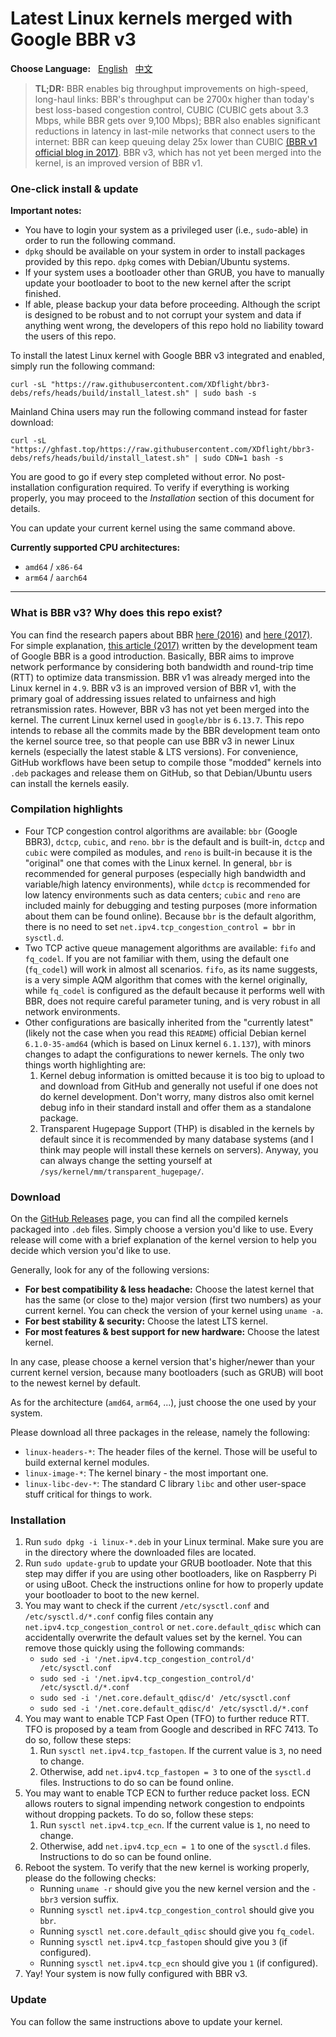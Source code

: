 # Latest Linux kernels merged with Google BBR v3

**Choose Language:** &nbsp; [English](#) &nbsp; [中文](README_zh.md)

> **TL;DR:** BBR enables big throughput improvements on high-speed, long-haul links: BBR's throughput can be 2700x higher than today's best loss-based congestion control, CUBIC (CUBIC gets about 3.3 Mbps, while BBR gets over 9,100 Mbps); BBR also enables significant reductions in latency in last-mile networks that connect users to the internet: BBR can keep queuing delay 25x lower than CUBIC [(BBR v1 official blog in 2017)](https://cloud.google.com/blog/products/networking/tcp-bbr-congestion-control-comes-to-gcp-your-internet-just-got-faster). BBR v3, which has not yet been merged into the kernel, is an improved version of BBR v1.

### One-click install & update
**Important notes:**
- You have to login your system as a privileged user (i.e., `sudo`-able) in order to run the following command.
- `dpkg` should be available on your system in order to install packages provided by this repo. `dpkg` comes with Debian/Ubuntu systems.
- If your system uses a bootloader other than GRUB, you have to manually update your bootloader to boot to the new kernel after the script finished.
- If able, please backup your data before proceeding. Although the script is designed to be robust and to not corrupt your system and data if anything went wrong, the developers of this repo hold no liability toward the users of this repo. 

To install the latest Linux kernel with Google BBR v3 integrated and enabled, simply run the following command:
```
curl -sL "https://raw.githubusercontent.com/XDflight/bbr3-debs/refs/heads/build/install_latest.sh" | sudo bash -s
```
Mainland China users may run the following command instead for faster download:
```
curl -sL "https://ghfast.top/https://raw.githubusercontent.com/XDflight/bbr3-debs/refs/heads/build/install_latest.sh" | sudo CDN=1 bash -s
```
You are good to go if every step completed without error.
No post-installation configuration required.
To verify if everything is working properly, you may proceed to the *Installation* section of this document for details. 

You can update your current kernel using the same command above. 

**Currently supported CPU architectures:**
- `amd64` / `x86-64`
- `arm64` / `aarch64`

---

### What is BBR v3? Why does this repo exist?
You can find the research papers about BBR [here (2016)](https://research.google/pubs/bbr-congestion-based-congestion-control-2/) and [here (2017)](https://dl.acm.org/doi/10.1145/3009824). 
For simple explanation, [this article (2017)](https://cloud.google.com/blog/products/networking/tcp-bbr-congestion-control-comes-to-gcp-your-internet-just-got-faster) written by the development team of Google BBR is a good introduction.
Basically, BBR aims to improve network performance by considering both bandwidth and round-trip time (RTT) to optimize data transmission.
BBR v1 was already merged into the Linux kernel in `4.9`.
BBR v3 is an improved version of BBR v1, with the primary goal of addressing issues related to unfairness and high retransmission rates.
However, BBR v3 has not yet been merged into the kernel.
The current Linux kernel used in `google/bbr` is `6.13.7`. 
This repo intends to rebase all the commits made by the BBR development team onto the kernel source tree, so that people can use BBR v3 in newer Linux kernels (especially the latest stable & LTS versions).
For convenience, GitHub workflows have been setup to compile those "modded" kernels into `.deb` packages and release them on GitHub, so that Debian/Ubuntu users can install the kernels easily.

### Compilation highlights
- Four TCP congestion control algorithms are available: `bbr` (Google BBR3), `dctcp`, `cubic`, and `reno`. `bbr` is the default and is built-in, `dctcp` and `cubic` were compiled as modules, and `reno` is built-in because it is the "original" one that comes with the Linux kernel. In general, `bbr` is recommended for general purposes (especially high bandwidth and variable/high latency environments), while `dctcp` is recommended for low latency environments such as data centers; `cubic` and `reno` are included mainly for debugging and testing purposes (more information about them can be found online). Because `bbr` is the default algorithm, there is no need to set `net.ipv4.tcp_congestion_control = bbr` in `sysctl.d`.
- Two TCP active queue management algorithms are available: `fifo` and `fq_codel`. If you are not familiar with them, using the default one (`fq_codel`) will work in almost all scenarios. `fifo`, as its name suggests, is a very simple AQM algorithm that comes with the kernel originally, while `fq_codel` is configured as the default because it performs well with BBR, does not require careful parameter tuning, and is very robust in all network environments.
- Other configurations are basically inherited from the "currently latest" (likely not the case when you read this `README`) official Debian kernel `6.1.0-35-amd64` (which is based on Linux kernel `6.1.137`), with minors changes to adapt the configurations to newer kernels. The only two things worth highlighting are:
    1. Kernel debug information is omitted because it is too big to upload to and download from GitHub and generally not useful if one does not do kernel development. Don't worry, many distros also omit kernel debug info in their standard install and offer them as a standalone package. 
    1. Transparent Hugepage Support (THP) is disabled in the kernels by default since it is recommended by many database systems (and I think may people will install these kernels on servers). Anyway, you can always change the setting yourself at `/sys/kernel/mm/transparent_hugepage/`.

### Download
On the [GitHub Releases](https://github.com/XDflight/bbr3-debs/releases) page, you can find all the compiled kernels packaged into `.deb` files. 
Simply choose a version you'd like to use. 
Every release will come with a brief explanation of the kernel version to help you decide which version you'd like to use. 

Generally, look for any of the following versions:
- **For best compatibility & less headache:** Choose the latest kernel that has the same (or close to the) major version (first two numbers) as your current kernel. You can check the version of your kernel using `uname -a`.
- **For best stability & security:** Choose the latest LTS kernel.
- **For most features & best support for new hardware:** Choose the latest kernel.

In any case, please choose a kernel version that's higher/newer than your current kernel version, because many bootloaders (such as GRUB) will boot to the newest kernel by default. 

As for the architecture (`amd64`, `arm64`, ...), just choose the one used by your system.

Please download all three packages in the release, namely the following:
- `linux-headers-*`: The header files of the kernel. Those will be useful to build external kernel modules.
- `linux-image-*`: The kernel binary - the most important one.
- `linux-libc-dev-*`: The standard C library `libc` and other user-space stuff critical for things to work.

### Installation
1. Run `sudo dpkg -i linux-*.deb` in your Linux terminal. Make sure you are in the directory where the downloaded files are located. 
1. Run `sudo update-grub` to update your GRUB bootloader. Note that this step may differ if you are using other bootloaders, like on Raspberry Pi or using uBoot. Check the instructions online for how to properly update your bootloader to boot to the new kernel.
1. You may want to check if the current `/etc/sysctl.conf` and `/etc/sysctl.d/*.conf` config files contain any `net.ipv4.tcp_congestion_control` or `net.core.default_qdisc` which can accidentally overwrite the default values set by the kernel. You can remove those quickly using the following commands:
    - `sudo sed -i '/net.ipv4.tcp_congestion_control/d' /etc/sysctl.conf`
    - `sudo sed -i '/net.ipv4.tcp_congestion_control/d' /etc/sysctl.d/*.conf`
    - `sudo sed -i '/net.core.default_qdisc/d' /etc/sysctl.conf`
    - `sudo sed -i '/net.core.default_qdisc/d' /etc/sysctl.d/*.conf`
1. You may want to enable TCP Fast Open (TFO) to further reduce RTT. TFO is proposed by a team from Google and described in RFC 7413. To do so, follow these steps:
    1. Run `sysctl net.ipv4.tcp_fastopen`. If the current value is `3`, no need to change.
    1. Otherwise, add `net.ipv4.tcp_fastopen = 3` to one of the `sysctl.d` files. Instructions to do so can be found online.
1. You may want to enable TCP ECN to further reduce packet loss. ECN allows routers to signal impending network congestion to endpoints without dropping packets. To do so, follow these steps:
    1. Run `sysctl net.ipv4.tcp_ecn`. If the current value is `1`, no need to change.
    1. Otherwise, add `net.ipv4.tcp_ecn = 1` to one of the `sysctl.d` files. Instructions to do so can be found online.
1. Reboot the system. To verify that the new kernel is working properly, please do the following checks:
    - Running `uname -r` should give you the new kernel version and the `-bbr3` version suffix. 
    - Running `sysctl net.ipv4.tcp_congestion_control` should give you `bbr`.
    - Running `sysctl net.core.default_qdisc` should give you `fq_codel`.
    - Running `sysctl net.ipv4.tcp_fastopen` should give you `3` (if configured).
    - Running `sysctl net.ipv4.tcp_ecn` should give you `1` (if configured).
1. Yay! Your system is now fully configured with BBR v3.

### Update
You can follow the same instructions above to update your kernel. 
